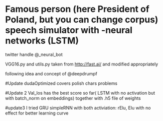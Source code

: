 # Famous person (here President of Poland, but you can change corpus) speech simulator with -neural networks (LSTM)

twitter handle @_neural_bot




VGG16.py and utils.py taken from http://fast.ai/ and modified appropriately

 following idea and concept of  @deepdrumpf
 
#Update
 dudaOptimized covers polish chars problems
 
 
 
#Update 2
Val_los has the best score so far( LSTM with no activation but with batch_norm on embeddings)  together with .h5 file of weights




#update3 I tried GRU simpleRNN with both activiation: rElu, Elu with no effect for better learning curve

